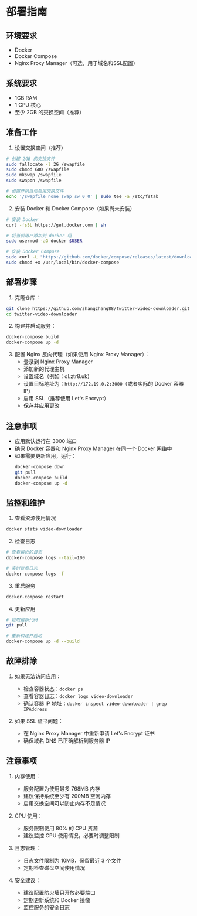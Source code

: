 # 部署指南

## 环境要求
- Docker
- Docker Compose
- Nginx Proxy Manager（可选，用于域名和SSL配置）

## 系统要求
- 1GB RAM
- 1 CPU 核心
- 至少 2GB 的交换空间（推荐）

## 准备工作

1. 设置交换空间（推荐）
```bash
# 创建 2GB 的交换文件
sudo fallocate -l 2G /swapfile
sudo chmod 600 /swapfile
sudo mkswap /swapfile
sudo swapon /swapfile

# 设置开机自动启用交换文件
echo '/swapfile none swap sw 0 0' | sudo tee -a /etc/fstab
```

2. 安装 Docker 和 Docker Compose（如果尚未安装）
```bash
# 安装 Docker
curl -fsSL https://get.docker.com | sh

# 将当前用户添加到 docker 组
sudo usermod -aG docker $USER

# 安装 Docker Compose
sudo curl -L "https://github.com/docker/compose/releases/latest/download/docker-compose-$(uname -s)-$(uname -m)" -o /usr/local/bin/docker-compose
sudo chmod +x /usr/local/bin/docker-compose
```

## 部署步骤

1. 克隆仓库：
```bash
git clone https://github.com/zhangzhang88/twitter-video-downloader.git
cd twitter-video-downloader
```

2. 构建并启动服务：
```bash
docker-compose build
docker-compose up -d
```

3. 配置 Nginx 反向代理（如果使用 Nginx Proxy Manager）：
   - 登录到 Nginx Proxy Manager
   - 添加新的代理主机
   - 设置域名（例如：dl.ztr8.uk）
   - 设置目标地址为：`http://172.19.0.2:3000`（或者实际的 Docker 容器 IP）
   - 启用 SSL（推荐使用 Let's Encrypt）
   - 保存并应用更改

## 注意事项
- 应用默认运行在 3000 端口
- 确保 Docker 容器和 Nginx Proxy Manager 在同一个 Docker 网络中
- 如果需要更新应用，运行：
  ```bash
  docker-compose down
  git pull
  docker-compose build
  docker-compose up -d
  ```

## 监控和维护

1. 查看资源使用情况
```bash
docker stats video-downloader
```

2. 检查日志
```bash
# 查看最近的日志
docker-compose logs --tail=100

# 实时查看日志
docker-compose logs -f
```

3. 重启服务
```bash
docker-compose restart
```

4. 更新应用
```bash
# 拉取最新代码
git pull

# 重新构建并启动
docker-compose up -d --build
```

## 故障排除
1. 如果无法访问应用：
   - 检查容器状态：`docker ps`
   - 查看容器日志：`docker logs video-downloader`
   - 确认容器 IP 地址：`docker inspect video-downloader | grep IPAddress`

2. 如果 SSL 证书问题：
   - 在 Nginx Proxy Manager 中重新申请 Let's Encrypt 证书
   - 确保域名 DNS 已正确解析到服务器 IP

## 注意事项

1. 内存使用：
   - 服务配置为使用最多 768MB 内存
   - 建议保持系统至少有 200MB 空闲内存
   - 启用交换空间可以防止内存不足情况

2. CPU 使用：
   - 服务限制使用 80% 的 CPU 资源
   - 建议监控 CPU 使用情况，必要时调整限制

3. 日志管理：
   - 日志文件限制为 10MB，保留最近 3 个文件
   - 定期检查磁盘空间使用情况

4. 安全建议：
   - 建议配置防火墙只开放必要端口
   - 定期更新系统和 Docker 镜像
   - 监控服务的安全日志 